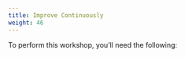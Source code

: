 ```yaml
---
title: Improve Continuously
weight: 46
---
```


To perform this workshop, you’ll need the following:
